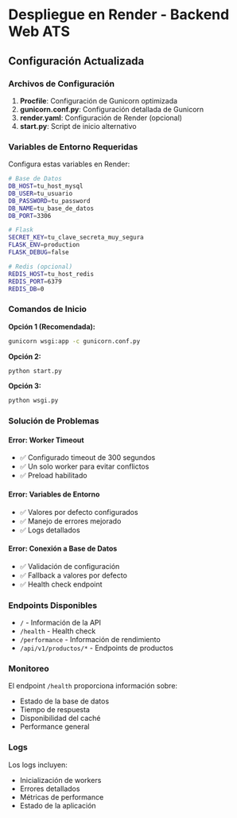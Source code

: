 # Despliegue en Render - Backend Web ATS

## Configuración Actualizada

### Archivos de Configuración

1. **Procfile**: Configuración de Gunicorn optimizada
2. **gunicorn.conf.py**: Configuración detallada de Gunicorn
3. **render.yaml**: Configuración de Render (opcional)
4. **start.py**: Script de inicio alternativo

### Variables de Entorno Requeridas

Configura estas variables en Render:

```bash
# Base de Datos
DB_HOST=tu_host_mysql
DB_USER=tu_usuario
DB_PASSWORD=tu_password
DB_NAME=tu_base_de_datos
DB_PORT=3306

# Flask
SECRET_KEY=tu_clave_secreta_muy_segura
FLASK_ENV=production
FLASK_DEBUG=false

# Redis (opcional)
REDIS_HOST=tu_host_redis
REDIS_PORT=6379
REDIS_DB=0
```

### Comandos de Inicio

**Opción 1 (Recomendada):**
```bash
gunicorn wsgi:app -c gunicorn.conf.py
```

**Opción 2:**
```bash
python start.py
```

**Opción 3:**
```bash
python wsgi.py
```

### Solución de Problemas

#### Error: Worker Timeout
- ✅ Configurado timeout de 300 segundos
- ✅ Un solo worker para evitar conflictos
- ✅ Preload habilitado

#### Error: Variables de Entorno
- ✅ Valores por defecto configurados
- ✅ Manejo de errores mejorado
- ✅ Logs detallados

#### Error: Conexión a Base de Datos
- ✅ Validación de configuración
- ✅ Fallback a valores por defecto
- ✅ Health check endpoint

### Endpoints Disponibles

- `/` - Información de la API
- `/health` - Health check
- `/performance` - Información de rendimiento
- `/api/v1/productos/*` - Endpoints de productos

### Monitoreo

El endpoint `/health` proporciona información sobre:
- Estado de la base de datos
- Tiempo de respuesta
- Disponibilidad del caché
- Performance general

### Logs

Los logs incluyen:
- Inicialización de workers
- Errores detallados
- Métricas de performance
- Estado de la aplicación 